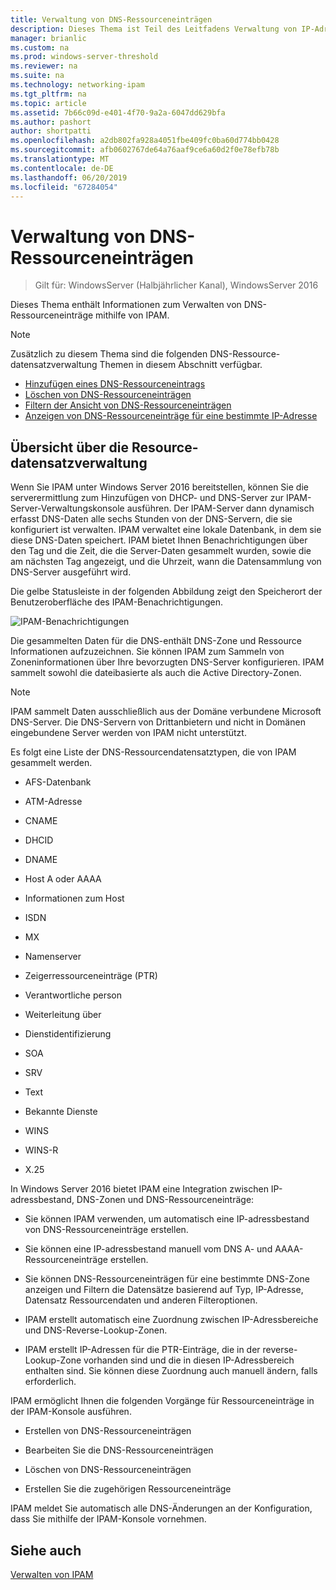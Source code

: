```yaml
---
title: Verwaltung von DNS-Ressourceneinträgen
description: Dieses Thema ist Teil des Leitfadens Verwaltung von IP-Adressverwaltung (IPAM) in Windows Server 2016.
manager: brianlic
ms.custom: na
ms.prod: windows-server-threshold
ms.reviewer: na
ms.suite: na
ms.technology: networking-ipam
ms.tgt_pltfrm: na
ms.topic: article
ms.assetid: 7b66c09d-e401-4f70-9a2a-6047dd629bfa
ms.author: pashort
author: shortpatti
ms.openlocfilehash: a2db802fa928a4051fbe409fc0ba60d774bb0428
ms.sourcegitcommit: afb0602767de64a76aaf9ce6a60d2f0e78efb78b
ms.translationtype: MT
ms.contentlocale: de-DE
ms.lasthandoff: 06/20/2019
ms.locfileid: "67284054"
---
```

# <a name="dns-resource-record-management"></a>Verwaltung von DNS-Ressourceneinträgen

>Gilt für: WindowsServer (Halbjährlicher Kanal), WindowsServer 2016

Dieses Thema enthält Informationen zum Verwalten von DNS-Ressourceneinträge mithilfe von IPAM.  
  
> [!NOTE]  
> Zusätzlich zu diesem Thema sind die folgenden DNS-Ressource-datensatzverwaltung Themen in diesem Abschnitt verfügbar.  
>   
> -   [Hinzufügen eines DNS-Ressourceneintrags](../../technologies/ipam/Add-a-DNS-Resource-Record.md)  
> -   [Löschen von DNS-Ressourceneinträgen](../../technologies/ipam/Delete-DNS-Resource-Records.md)  
> -   [Filtern der Ansicht von DNS-Ressourceneinträgen](../../technologies/ipam/Filter-the-View-of-DNS-Resource-Records.md)  
> -   [Anzeigen von DNS-Ressourceneinträge für eine bestimmte IP-Adresse](../../technologies/ipam/View-DNS-Resource-Records-for-a-Specific-IP-Address.md)  
  
## <a name="resource-record-management-overview"></a>Übersicht über die Resource-datensatzverwaltung  
Wenn Sie IPAM unter Windows Server 2016 bereitstellen, können Sie die serverermittlung zum Hinzufügen von DHCP- und DNS-Server zur IPAM-Server-Verwaltungskonsole ausführen. Der IPAM-Server dann dynamisch erfasst DNS-Daten alle sechs Stunden von der DNS-Servern, die sie konfiguriert ist verwalten. IPAM verwaltet eine lokale Datenbank, in dem sie diese DNS-Daten speichert. IPAM bietet Ihnen Benachrichtigungen über den Tag und die Zeit, die die Server-Daten gesammelt wurden, sowie die am nächsten Tag angezeigt, und die Uhrzeit, wann die Datensammlung von DNS-Server ausgeführt wird.  
  
Die gelbe Statusleiste in der folgenden Abbildung zeigt den Speicherort der Benutzeroberfläche des IPAM-Benachrichtigungen.  
  
![IPAM-Benachrichtigungen](../../media/DNS-Resource-Record-Management/ipam_DataCollection_01.jpg)  
  
Die gesammelten Daten für die DNS-enthält DNS-Zone und Ressource Informationen aufzuzeichnen. Sie können IPAM zum Sammeln von Zoneninformationen über Ihre bevorzugten DNS-Server konfigurieren.  IPAM sammelt sowohl die dateibasierte als auch die Active Directory-Zonen.  
  
> [!NOTE]  
> IPAM sammelt Daten ausschließlich aus der Domäne verbundene Microsoft DNS-Server. Die DNS-Servern von Drittanbietern und nicht in Domänen eingebundene Server werden von IPAM nicht unterstützt.  
  
Es folgt eine Liste der DNS-Ressourcendatensatztypen, die von IPAM gesammelt werden.  
  
-   AFS-Datenbank  
  
-   ATM-Adresse  
  
-   CNAME  
  
-   DHCID  
  
-   DNAME  
  
-   Host A oder AAAA  
  
-   Informationen zum Host  
  
-   ISDN  
  
-   MX  
  
-   Namenserver  
  
-   Zeigerressourceneinträge (PTR)  
  
-   Verantwortliche person  
  
-   Weiterleitung über  
  
-   Dienstidentifizierung  
  
-   SOA  
  
-   SRV  
  
-   Text  
  
-   Bekannte Dienste  
  
-   WINS  
  
-   WINS-R  
  
-   X.25  
  
In Windows Server 2016 bietet IPAM eine Integration zwischen IP-adressbestand, DNS-Zonen und DNS-Ressourceneinträge:  
  
-   Sie können IPAM verwenden, um automatisch eine IP-adressbestand von DNS-Ressourceneinträge erstellen.  
  
-   Sie können eine IP-adressbestand manuell vom DNS A- und AAAA-Ressourceneinträge erstellen.  
  
-   Sie können DNS-Ressourceneinträgen für eine bestimmte DNS-Zone anzeigen und Filtern die Datensätze basierend auf Typ, IP-Adresse, Datensatz Ressourcendaten und anderen Filteroptionen.  
  
-   IPAM erstellt automatisch eine Zuordnung zwischen IP-Adressbereiche und DNS-Reverse-Lookup-Zonen.  
  
-   IPAM erstellt IP-Adressen für die PTR-Einträge, die in der reverse-Lookup-Zone vorhanden sind und die in diesen IP-Adressbereich enthalten sind. Sie können diese Zuordnung auch manuell ändern, falls erforderlich.  
  
IPAM ermöglicht Ihnen die folgenden Vorgänge für Ressourceneinträge in der IPAM-Konsole ausführen.  
  
-   Erstellen von DNS-Ressourceneinträgen  
  
-   Bearbeiten Sie die DNS-Ressourceneinträgen  
  
-   Löschen von DNS-Ressourceneinträgen  
  
-   Erstellen Sie die zugehörigen Ressourceneinträge  
  
IPAM meldet Sie automatisch alle DNS-Änderungen an der Konfiguration, dass Sie mithilfe der IPAM-Konsole vornehmen.  
  
## <a name="see-also"></a>Siehe auch  
[Verwalten von IPAM](Manage-IPAM.md)  
  



